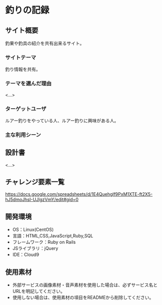 # 釣りの記録

## サイト概要
釣果や釣具の紹介を共有出来るサイト。

### サイトテーマ
釣り情報を共有。

### テーマを選んだ理由
<...>

### ターゲットユーザ
ルアー釣りをやっている人、ルアー釣りに興味がある人。

### 主な利用シーン


## 設計書
<...>

## チャレンジ要素一覧
<https://docs.google.com/spreadsheets/d/1E4Quehglf9PxM1XTE-ft2X5-hJ5dmoJhsI-UJlgzVmY/edit#gid=0>

## 開発環境
- OS：Linux(CentOS)
- 言語：HTML,CSS,JavaScript,Ruby,SQL
- フレームワーク：Ruby on Rails
- JSライブラリ：jQuery
- IDE：Cloud9

## 使用素材
- 外部サービスの画像素材・音声素材を使用した場合は、必ずサービス名とURLを明記してください。
- 使用しない場合は、使用素材の項目をREADMEから削除してください。
